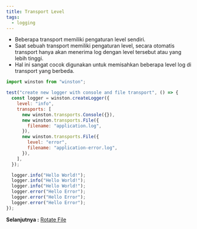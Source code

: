 ```yaml
---
title: Transport Level
tags:
  - logging
---
```


- Beberapa transport memiliki pengaturan level sendiri.
- Saat sebuah transport memiliki pengaturan level, secara otomatis transport hanya akan menerima log dengan level tersebut atau yang lebih tinggi.
- Hal ini sangat cocok digunakan untuk memisahkan beberapa level log di transport yang berbeda.

```js
import winston from "winston";

test("create new logger with console and file transport", () => {
  const logger = winston.createLogger({
    level: "info",
    transports: [
      new winston.transports.Console({}),
      new winston.transports.File({
        filename: "application.log",
      }),
      new winston.transports.File({
        level: "error",
        filename: "application-error.log",
      }),
    ],
  });

  logger.info("Hello World!");
  logger.info("Hello World!");
  logger.info("Hello World!");
  logger.error("Hello Error");
  logger.error("Hello Error");
  logger.error("Hello Error");
});
```

**Selanjutnya :** [Rotate File](rotatefile.md)